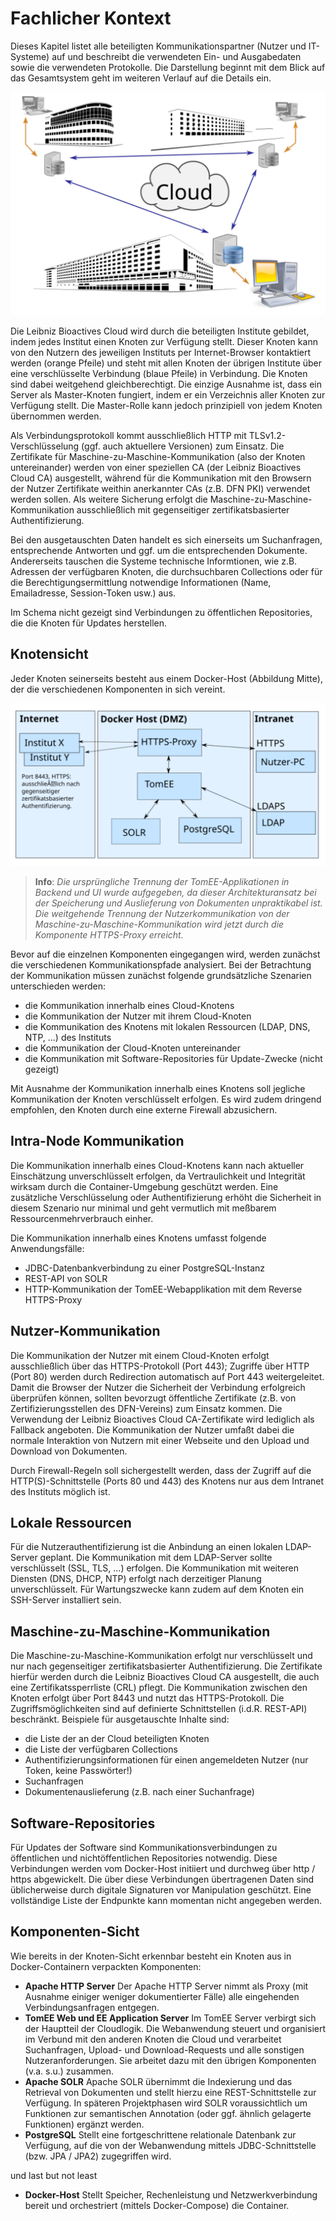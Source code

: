# Fachlicher Kontext
Dieses Kapitel listet alle beteiligten Kommunikationspartner (Nutzer und IT-Systeme) auf und beschreibt die verwendeten Ein- und Ausgabedaten sowie die verwendeten Protokolle. Die Darstellung beginnt mit dem Blick auf das Gesamtsystem geht im weiteren Verlauf auf die Details ein.

![Cloud Architecture](img/BigPicture.svg "Big picture: cloud architecture")

Die Leibniz Bioactives Cloud wird durch die beteiligten Institute gebildet, indem jedes Institut einen Knoten zur Verfügung stellt. Dieser Knoten kann von den Nutzern des jeweiligen Instituts per Internet-Browser kontaktiert werden (orange Pfeile) und steht mit allen Knoten der übrigen Institute über eine verschlüsselte Verbindung (blaue Pfeile) in Verbindung. Die Knoten sind dabei weitgehend gleichberechtigt. Die einzige Ausnahme ist, dass ein Server als Master-Knoten fungiert, indem er ein Verzeichnis aller Knoten zur Verfügung stellt. Die Master-Rolle kann jedoch prinzipiell von jedem Knoten übernommen werden.

Als Verbindungsprotokoll kommt ausschließlich HTTP mit TLSv1.2-Verschlüsselung (ggf. auch aktuellere Versionen) zum Einsatz. Die Zertifikate für Maschine-zu-Maschine-Kommunikation (also der Knoten untereinander) werden von einer speziellen CA (der Leibniz Bioactives Cloud CA) ausgestellt, während für die Kommunikation mit den Browsern der Nutzer Zertifikate weithin anerkannter CAs (z.B. DFN PKI) verwendet werden sollen. Als weitere Sicherung erfolgt die Maschine-zu-Maschine-Kommunikation ausschließlich mit gegenseitiger zertifikatsbasierter Authentifizierung.

Bei den ausgetauschten Daten handelt es sich einerseits um Suchanfragen, entsprechende Antworten und ggf. um die entsprechenden Dokumente. Andererseits tauschen die Systeme technische Informtionen, wie z.B. Adressen der verfügbaren Knoten, die durchsuchbaren Collections oder für die Berechtigungsermittlung notwendige Informationen (Name, Emailadresse, Session-Token usw.) aus.

Im Schema nicht gezeigt sind Verbindungen zu öffentlichen Repositories, die die Knoten für Updates herstellen.

## Knotensicht
Jeder Knoten seinerseits besteht aus einem Docker-Host (Abbildung Mitte), der die verschiedenen Komponenten in sich vereint.

![Architektur](img/Architektur.svg "Knotenarchitektur")

> **Info**:
> _Die ursprüngliche Trennung der TomEE-Applikationen in Backend und UI wurde aufgegeben, da dieser Architekturansatz bei der Speicherung und Auslieferung von Dokumenten unpraktikabel ist. Die weitgehende Trennung der Nutzerkommunikation von der Maschine-zu-Maschine-Kommunikation wird jetzt durch die Komponente HTTPS-Proxy erreicht._

Bevor auf die einzelnen Komponenten eingegangen wird, werden zunächst die verschiedenen Kommunikationspfade analysiert. Bei der Betrachtung der Kommunikation müssen zunächst folgende grundsätzliche Szenarien unterschieden werden:

* die Kommunikation innerhalb eines Cloud-Knotens
* die Kommunikation der Nutzer mit ihrem Cloud-Knoten
* die Kommunikation des Knotens mit lokalen Ressourcen (LDAP, DNS, NTP, ...) des Instituts
* die Kommunikation der Cloud-Knoten untereinander
* die Kommunikation mit Software-Repositories für Update-Zwecke (nicht gezeigt)

Mit Ausnahme der Kommunikation innerhalb eines Knotens soll jegliche Kommunikation der Knoten verschlüsselt erfolgen. Es wird zudem dringend empfohlen, den Knoten durch eine externe Firewall abzusichern.

## Intra-Node Kommunikation
Die Kommunikation innerhalb eines Cloud-Knotens kann nach aktueller Einschätzung unverschlüsselt erfolgen, da Vertraulichkeit und Integrität wirksam durch die Container-Umgebung geschützt werden. Eine zusätzliche Verschlüsselung oder Authentifizierung erhöht die Sicherheit in diesem Szenario nur minimal und geht vermutlich mit meßbarem Ressourcenmehrverbrauch einher.

Die Kommunikation innerhalb eines Knotens umfasst folgende Anwendungsfälle:

* JDBC-Datenbankverbindung zu einer PostgreSQL-Instanz
* REST-API von SOLR
* HTTP-Kommunikation der TomEE-Webapplikation mit dem Reverse HTTPS-Proxy

## Nutzer-Kommunikation
Die Kommunikation der Nutzer mit einem Cloud-Knoten erfolgt ausschließlich über das HTTPS-Protokoll (Port 443); Zugriffe über HTTP (Port 80) werden durch Redirection automatisch auf Port 443 weitergeleitet.  Damit die Browser der Nutzer die Sicherheit der Verbindung erfolgreich überprüfen können, sollten bevorzugt öffentliche Zertifikate (z.B. von Zertifizierungsstellen des DFN-Vereins) zum Einsatz kommen. Die Verwendung der Leibniz Bioactives Cloud CA-Zertifikate wird lediglich als Fallback angeboten. Die Kommunikation der Nutzer umfaßt dabei die normale Interaktion von Nutzern mit einer Webseite und den Upload und Download von Dokumenten.

Durch Firewall-Regeln soll sichergestellt werden, dass der Zugriff auf die HTTP(S)-Schnittstelle (Ports 80 und 443) des Knotens nur aus dem Intranet des Instituts möglich ist.

## Lokale Ressourcen
Für die Nutzerauthentifizierung ist die Anbindung an einen lokalen LDAP-Server geplant. Die Kommunikation mit dem LDAP-Server sollte verschlüsselt (SSL, TLS, ...) erfolgen. Die Kommunikation mit weiteren Diensten (DNS, DHCP, NTP) erfolgt nach derzeitiger Planung unverschlüsselt. Für Wartungszwecke kann zudem auf dem Knoten ein SSH-Server installiert sein.

## Maschine-zu-Maschine-Kommunikation
Die Maschine-zu-Maschine-Kommunikation erfolgt nur verschlüsselt und nur nach gegenseitiger zertifikatsbasierter Authentifizierung. Die Zertifikate hierfür werden durch die Leibniz Bioactives Cloud CA ausgestellt, die auch eine Zertifikatssperrliste (CRL) pflegt. Die Kommunikation zwischen den Knoten erfolgt über Port 8443 und nutzt das HTTPS-Protokoll. Die Zugriffsmöglichkeiten sind auf definierte Schnittstellen (i.d.R. REST-API) beschränkt. Beispiele für ausgetauschte Inhalte sind:

* die Liste der an der Cloud beteiligten Knoten
* die Liste der verfügbaren Collections
* Authentifizierungsinformationen für einen angemeldeten Nutzer (nur Token, keine Passwörter!)
* Suchanfragen
* Dokumentenauslieferung (z.B. nach einer Suchanfrage)

## Software-Repositories
Für Updates der Software sind Kommunikationsverbindungen zu öffentlichen und nichtöffentlichen Repositories notwendig. Diese Verbindungen werden vom Docker-Host initiiert und durchweg über http / https abgewickelt. Die über diese Verbindungen übertragenen Daten sind üblicherweise durch digitale Signaturen vor Manipulation geschützt. Eine vollständige Liste der Endpunkte kann momentan nicht angegeben werden.

## Komponenten-Sicht

Wie bereits in der Knoten-Sicht erkennbar besteht ein Knoten aus in Docker-Containern verpackten Komponenten:

* **Apache HTTP Server**
  Der Apache HTTP Server nimmt als Proxy (mit Ausnahme einiger weniger dokumentierter Fälle) alle eingehenden Verbindungsanfragen entgegen.
* **TomEE Web und EE Application Server**
  Im TomEE Server verbirgt sich der Hauptteil der Cloudlogik. Die Webanwendung steuert und organisiert im Verbund mit den anderen Knoten die Cloud und verarbeitet Suchanfragen, Upload- und Download-Requests und alle sonstigen Nutzeranforderungen. Sie arbeitet dazu mit den übrigen Komponenten (v.a. s.u.) zusammen.
* **Apache SOLR**
  Apache SOLR übernimmt die Indexierung und das Retrieval von Dokumenten und stellt hierzu eine REST-Schnittstelle zur Verfügung. In späteren Projektphasen wird SOLR voraussichtlich um Funktionen zur semantischen Annotation (oder ggf. ähnlich gelagerte Funktionen) ergänzt werden.
* **PostgreSQL**
  Stellt eine fortgeschrittene relationale Datenbank zur Verfügung, auf die von der Webanwendung mittels JDBC-Schnittstelle (bzw. JPA / JPA2) zugegriffen wird.

und last but not least

* **Docker-Host**
  Stellt Speicher, Rechenleistung und Netzwerkverbindung bereit und orchestriert (mittels Docker-Compose) die Container.
